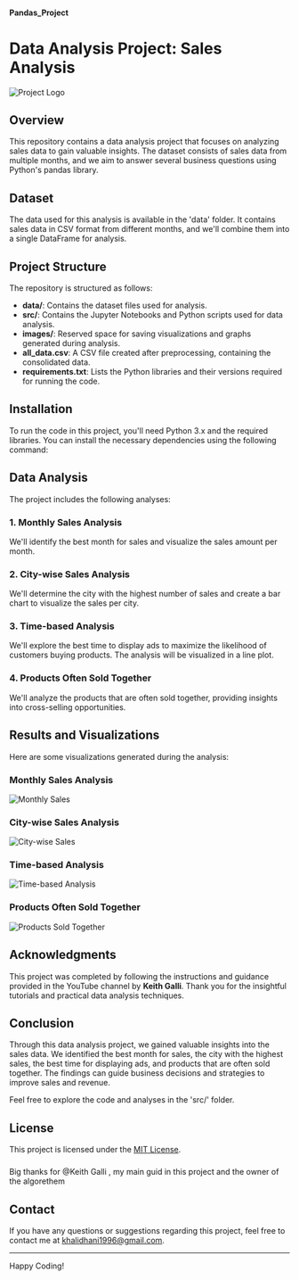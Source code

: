 #### Pandas_Project

# Data Analysis Project: Sales Analysis

![Project Logo](images/project_logo.PNG)

## Overview
This repository contains a data analysis project that focuses on analyzing sales data to gain valuable insights. The dataset consists of sales data from multiple months, and we aim to answer several business questions using Python's pandas library.

## Dataset
The data used for this analysis is available in the 'data' folder. It contains sales data in CSV format from different months, and we'll combine them into a single DataFrame for analysis.

## Project Structure
The repository is structured as follows:

- **data/**: Contains the dataset files used for analysis.
- **src/**: Contains the Jupyter Notebooks and Python scripts used for data analysis.
- **images/**: Reserved space for saving visualizations and graphs generated during analysis.
- **all_data.csv**: A CSV file created after preprocessing, containing the consolidated data.
- **requirements.txt**: Lists the Python libraries and their versions required for running the code.

## Installation
To run the code in this project, you'll need Python 3.x and the required libraries. You can install the necessary dependencies using the following command:



## Data Analysis
The project includes the following analyses:

### 1. Monthly Sales Analysis
We'll identify the best month for sales and visualize the sales amount per month.

### 2. City-wise Sales Analysis
We'll determine the city with the highest number of sales and create a bar chart to visualize the sales per city.

### 3. Time-based Analysis
We'll explore the best time to display ads to maximize the likelihood of customers buying products. The analysis will be visualized in a line plot.

### 4. Products Often Sold Together
We'll analyze the products that are often sold together, providing insights into cross-selling opportunities.

## Results and Visualizations
Here are some visualizations generated during the analysis:

### Monthly Sales Analysis
![Monthly Sales](images/monthly_sales_analysis.png)

### City-wise Sales Analysis
![City-wise Sales](images/city_wise_sales_analysis.png)

### Time-based Analysis
![Time-based Analysis](images/time_based_analysis.png)

### Products Often Sold Together
![Products Sold Together](images/products_often_sold_together.png)

## Acknowledgments
This project was completed by following the instructions and guidance provided in the YouTube channel by **Keith Galli**. Thank you for the insightful tutorials and practical data analysis techniques.

## Conclusion
Through this data analysis project, we gained valuable insights into the sales data. We identified the best month for sales, the city with the highest sales, the best time for displaying ads, and products that are often sold together. The findings can guide business decisions and strategies to improve sales and revenue.

Feel free to explore the code and analyses in the 'src/' folder.

## License
This project is licensed under the [MIT License](LICENSE).
###
Big thanks for @Keith Galli , my main guid in this project and the owner of the algorethem

## Contact
If you have any questions or suggestions regarding this project, feel free to contact me at [khalidhani1996@gmail.com](mailto:khalidhani1996@gmail.com).

---
Happy Coding!

